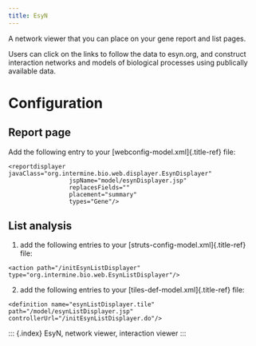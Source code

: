 ```yaml
---
title: EsyN
---
```


A network viewer that you can place on your gene report and list pages.

Users can click on the links to follow the data to esyn.org, and
construct interaction networks and models of biological processes using
publically available data.

Configuration
=============

Report page
-----------

Add the following entry to your [webconfig-model.xml]{.title-ref} file:

``` {.xml}
<reportdisplayer javaClass="org.intermine.bio.web.displayer.EsynDisplayer"
                 jspName="model/esynDisplayer.jsp"
                 replacesFields=""
                 placement="summary"
                 types="Gene"/>
```

List analysis
-------------

1.  add the following entries to your
    [struts-config-model.xml]{.title-ref} file:

``` {.xml}
<action path="/initEsynListDisplayer" type="org.intermine.bio.web.EsynListDisplayer"/>
```

2.  add the following entries to your [tiles-def-model.xml]{.title-ref}
    file:

``` {.xml}
<definition name="esynListDisplayer.tile" path="/model/esynListDisplayer.jsp" controllerUrl="/initEsynListDisplayer.do"/>
```

::: {.index}
EsyN, network viewer, interaction viewer
:::
